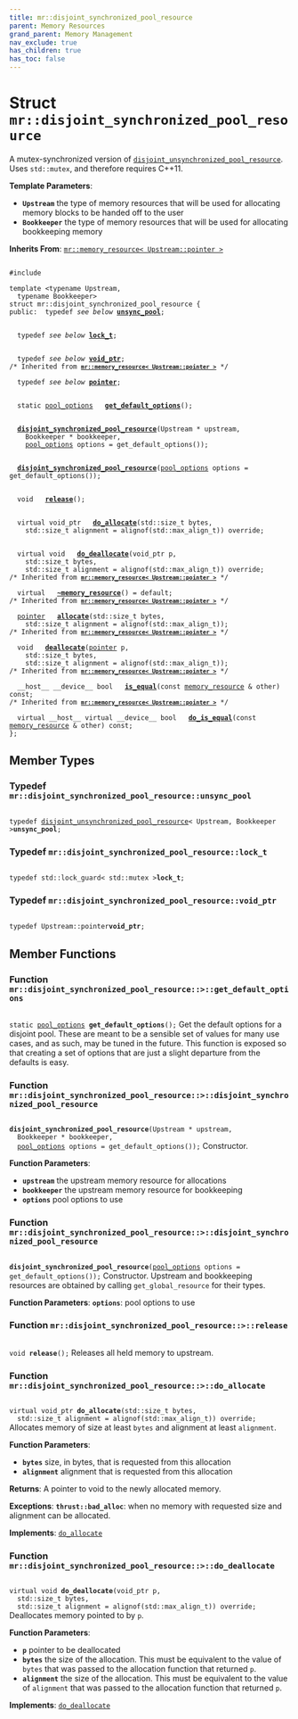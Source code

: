 ```yaml
---
title: mr::disjoint_synchronized_pool_resource
parent: Memory Resources
grand_parent: Memory Management
nav_exclude: true
has_children: true
has_toc: false
---
```


# Struct `mr::disjoint_synchronized_pool_resource`

A mutex-synchronized version of <code><a href="/api/classes/classmr_1_1disjoint__unsynchronized__pool__resource.html">disjoint&#95;unsynchronized&#95;pool&#95;resource</a></code>. Uses <code>std::mutex</code>, and therefore requires C++11.

**Template Parameters**:
* **`Upstream`** the type of memory resources that will be used for allocating memory blocks to be handed off to the user 
* **`Bookkeeper`** the type of memory resources that will be used for allocating bookkeeping memory 

**Inherits From**:
[`mr::memory_resource< Upstream::pointer >`](/api/classes/classmr_1_1memory__resource.html)

<code class="doxybook">
<span>#include <thrust/mr/disjoint_sync_pool.h></span><br>
<span>template &lt;typename Upstream,</span>
<span>&nbsp;&nbsp;typename Bookkeeper&gt;</span>
<span>struct mr::disjoint&#95;synchronized&#95;pool&#95;resource {</span>
<span>public:</span><span>&nbsp;&nbsp;typedef <i>see below</i> <b><a href="/api/classes/structmr_1_1disjoint__synchronized__pool__resource.html#typedef-unsync_pool">unsync&#95;pool</a></b>;</span>
<br>
<span>&nbsp;&nbsp;typedef <i>see below</i> <b><a href="/api/classes/structmr_1_1disjoint__synchronized__pool__resource.html#typedef-lock_t">lock&#95;t</a></b>;</span>
<br>
<span>&nbsp;&nbsp;typedef <i>see below</i> <b><a href="/api/classes/structmr_1_1disjoint__synchronized__pool__resource.html#typedef-void_ptr">void&#95;ptr</a></b>;</span>
<span class="doxybook-comment">/* Inherited from <code><b><a href="/api/classes/classmr_1_1memory__resource.html">mr::memory&#95;resource&lt; Upstream::pointer &gt;</a></b></code> */</span><br>
<span>&nbsp;&nbsp;typedef <i>see below</i> <b><a href="/api/classes/classmr_1_1memory__resource.html#typedef-pointer">pointer</a></b>;</span>
<br>
<span>&nbsp;&nbsp;static <a href="/api/classes/structmr_1_1pool__options.html">pool_options</a> </span><span>&nbsp;&nbsp;<b><a href="/api/classes/structmr_1_1disjoint__synchronized__pool__resource.html#function-get_default_options">get&#95;default&#95;options</a></b>();</span>
<br>
<span>&nbsp;&nbsp;<b><a href="/api/classes/structmr_1_1disjoint__synchronized__pool__resource.html#function-disjoint_synchronized_pool_resource">disjoint&#95;synchronized&#95;pool&#95;resource</a></b>(Upstream * upstream,</span>
<span>&nbsp;&nbsp;&nbsp;&nbsp;Bookkeeper * bookkeeper,</span>
<span>&nbsp;&nbsp;&nbsp;&nbsp;<a href="/api/classes/structmr_1_1pool__options.html">pool_options</a> options = get&#95;default&#95;options());</span>
<br>
<span>&nbsp;&nbsp;<b><a href="/api/classes/structmr_1_1disjoint__synchronized__pool__resource.html#function-disjoint_synchronized_pool_resource">disjoint&#95;synchronized&#95;pool&#95;resource</a></b>(<a href="/api/classes/structmr_1_1pool__options.html">pool_options</a> options = get&#95;default&#95;options());</span>
<br>
<span>&nbsp;&nbsp;void </span><span>&nbsp;&nbsp;<b><a href="/api/classes/structmr_1_1disjoint__synchronized__pool__resource.html#function-release">release</a></b>();</span>
<br>
<span>&nbsp;&nbsp;virtual void_ptr </span><span>&nbsp;&nbsp;<b><a href="/api/classes/structmr_1_1disjoint__synchronized__pool__resource.html#function-do_allocate">do&#95;allocate</a></b>(std::size_t bytes,</span>
<span>&nbsp;&nbsp;&nbsp;&nbsp;std::size_t alignment = alignof(std::max&#95;align&#95;t)) override;</span>
<br>
<span>&nbsp;&nbsp;virtual void </span><span>&nbsp;&nbsp;<b><a href="/api/classes/structmr_1_1disjoint__synchronized__pool__resource.html#function-do_deallocate">do&#95;deallocate</a></b>(void_ptr p,</span>
<span>&nbsp;&nbsp;&nbsp;&nbsp;std::size_t bytes,</span>
<span>&nbsp;&nbsp;&nbsp;&nbsp;std::size_t alignment = alignof(std::max&#95;align&#95;t)) override;</span>
<span class="doxybook-comment">/* Inherited from <code><b><a href="/api/classes/classmr_1_1memory__resource.html">mr::memory&#95;resource&lt; Upstream::pointer &gt;</a></b></code> */</span><br>
<span>&nbsp;&nbsp;virtual </span><span>&nbsp;&nbsp;<b><a href="/api/classes/classmr_1_1memory__resource.html#function-~memory_resource">~memory&#95;resource</a></b>() = default;</span>
<span class="doxybook-comment">/* Inherited from <code><b><a href="/api/classes/classmr_1_1memory__resource.html">mr::memory&#95;resource&lt; Upstream::pointer &gt;</a></b></code> */</span><br>
<span>&nbsp;&nbsp;<a href="/api/classes/classmr_1_1memory__resource.html#typedef-pointer">pointer</a> </span><span>&nbsp;&nbsp;<b><a href="/api/classes/classmr_1_1memory__resource.html#function-allocate">allocate</a></b>(std::size_t bytes,</span>
<span>&nbsp;&nbsp;&nbsp;&nbsp;std::size_t alignment = alignof(std::max&#95;align&#95;t));</span>
<span class="doxybook-comment">/* Inherited from <code><b><a href="/api/classes/classmr_1_1memory__resource.html">mr::memory&#95;resource&lt; Upstream::pointer &gt;</a></b></code> */</span><br>
<span>&nbsp;&nbsp;void </span><span>&nbsp;&nbsp;<b><a href="/api/classes/classmr_1_1memory__resource.html#function-deallocate">deallocate</a></b>(<a href="/api/classes/classmr_1_1memory__resource.html#typedef-pointer">pointer</a> p,</span>
<span>&nbsp;&nbsp;&nbsp;&nbsp;std::size_t bytes,</span>
<span>&nbsp;&nbsp;&nbsp;&nbsp;std::size_t alignment = alignof(std::max&#95;align&#95;t));</span>
<span class="doxybook-comment">/* Inherited from <code><b><a href="/api/classes/classmr_1_1memory__resource.html">mr::memory&#95;resource&lt; Upstream::pointer &gt;</a></b></code> */</span><br>
<span>&nbsp;&nbsp;__host__ __device__ bool </span><span>&nbsp;&nbsp;<b><a href="/api/classes/classmr_1_1memory__resource.html#function-is_equal">is&#95;equal</a></b>(const <a href="/api/classes/classmr_1_1memory__resource.html">memory_resource</a> & other) const;</span>
<span class="doxybook-comment">/* Inherited from <code><b><a href="/api/classes/classmr_1_1memory__resource.html">mr::memory&#95;resource&lt; Upstream::pointer &gt;</a></b></code> */</span><br>
<span>&nbsp;&nbsp;virtual __host__ virtual __device__ bool </span><span>&nbsp;&nbsp;<b><a href="/api/classes/classmr_1_1memory__resource.html#function-do_is_equal">do&#95;is&#95;equal</a></b>(const <a href="/api/classes/classmr_1_1memory__resource.html">memory_resource</a> & other) const;</span>
<span>};</span>
</code>

## Member Types

<h3 id="typedef-unsync_pool">
Typedef <code>mr::disjoint&#95;synchronized&#95;pool&#95;resource::unsync&#95;pool</code>
</h3>

<code class="doxybook">
<span>typedef <a href="/api/classes/classmr_1_1disjoint__unsynchronized__pool__resource.html">disjoint_unsynchronized_pool_resource</a>< Upstream, Bookkeeper ><b>unsync_pool</b>;</span></code>
<h3 id="typedef-lock_t">
Typedef <code>mr::disjoint&#95;synchronized&#95;pool&#95;resource::lock&#95;t</code>
</h3>

<code class="doxybook">
<span>typedef std::lock_guard< std::mutex ><b>lock_t</b>;</span></code>
<h3 id="typedef-void_ptr">
Typedef <code>mr::disjoint&#95;synchronized&#95;pool&#95;resource::void&#95;ptr</code>
</h3>

<code class="doxybook">
<span>typedef Upstream::pointer<b>void_ptr</b>;</span></code>

## Member Functions

<h3 id="function-get_default_options">
Function <code>mr::disjoint&#95;synchronized&#95;pool&#95;resource::&gt;::get&#95;default&#95;options</code>
</h3>

<code class="doxybook">
<span>static <a href="/api/classes/structmr_1_1pool__options.html">pool_options</a> </span><span><b>get_default_options</b>();</span></code>
Get the default options for a disjoint pool. These are meant to be a sensible set of values for many use cases, and as such, may be tuned in the future. This function is exposed so that creating a set of options that are just a slight departure from the defaults is easy. 

<h3 id="function-disjoint_synchronized_pool_resource">
Function <code>mr::disjoint&#95;synchronized&#95;pool&#95;resource::&gt;::disjoint&#95;synchronized&#95;pool&#95;resource</code>
</h3>

<code class="doxybook">
<span><b>disjoint_synchronized_pool_resource</b>(Upstream * upstream,</span>
<span>&nbsp;&nbsp;Bookkeeper * bookkeeper,</span>
<span>&nbsp;&nbsp;<a href="/api/classes/structmr_1_1pool__options.html">pool_options</a> options = get&#95;default&#95;options());</span></code>
Constructor.

**Function Parameters**:
* **`upstream`** the upstream memory resource for allocations 
* **`bookkeeper`** the upstream memory resource for bookkeeping 
* **`options`** pool options to use 

<h3 id="function-disjoint_synchronized_pool_resource">
Function <code>mr::disjoint&#95;synchronized&#95;pool&#95;resource::&gt;::disjoint&#95;synchronized&#95;pool&#95;resource</code>
</h3>

<code class="doxybook">
<span><b>disjoint_synchronized_pool_resource</b>(<a href="/api/classes/structmr_1_1pool__options.html">pool_options</a> options = get&#95;default&#95;options());</span></code>
Constructor. Upstream and bookkeeping resources are obtained by calling <code>get&#95;global&#95;resource</code> for their types.

**Function Parameters**:
**`options`**: pool options to use 

<h3 id="function-release">
Function <code>mr::disjoint&#95;synchronized&#95;pool&#95;resource::&gt;::release</code>
</h3>

<code class="doxybook">
<span>void </span><span><b>release</b>();</span></code>
Releases all held memory to upstream. 

<h3 id="function-do_allocate">
Function <code>mr::disjoint&#95;synchronized&#95;pool&#95;resource::&gt;::do&#95;allocate</code>
</h3>

<code class="doxybook">
<span>virtual void_ptr </span><span><b>do_allocate</b>(std::size_t bytes,</span>
<span>&nbsp;&nbsp;std::size_t alignment = alignof(std::max&#95;align&#95;t)) override;</span></code>
Allocates memory of size at least <code>bytes</code> and alignment at least <code>alignment</code>.

**Function Parameters**:
* **`bytes`** size, in bytes, that is requested from this allocation 
* **`alignment`** alignment that is requested from this allocation 

**Returns**:
A pointer to void to the newly allocated memory. 

**Exceptions**:
**`thrust::bad_alloc`**: when no memory with requested size and alignment can be allocated. 

**Implements**: [`do_allocate`](/api/classes/classmr_1_1memory__resource.html#function-do_allocate)

<h3 id="function-do_deallocate">
Function <code>mr::disjoint&#95;synchronized&#95;pool&#95;resource::&gt;::do&#95;deallocate</code>
</h3>

<code class="doxybook">
<span>virtual void </span><span><b>do_deallocate</b>(void_ptr p,</span>
<span>&nbsp;&nbsp;std::size_t bytes,</span>
<span>&nbsp;&nbsp;std::size_t alignment = alignof(std::max&#95;align&#95;t)) override;</span></code>
Deallocates memory pointed to by <code>p</code>.

**Function Parameters**:
* **`p`** pointer to be deallocated 
* **`bytes`** the size of the allocation. This must be equivalent to the value of <code>bytes</code> that was passed to the allocation function that returned <code>p</code>. 
* **`alignment`** the size of the allocation. This must be equivalent to the value of <code>alignment</code> that was passed to the allocation function that returned <code>p</code>. 

**Implements**: [`do_deallocate`](/api/classes/classmr_1_1memory__resource.html#function-do_deallocate)


